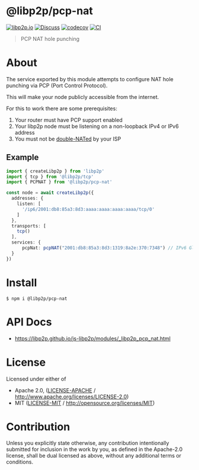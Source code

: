 # @libp2p/pcp-nat

[![libp2p.io](https://img.shields.io/badge/project-libp2p-yellow.svg?style=flat-square)](http://libp2p.io/)
[![Discuss](https://img.shields.io/discourse/https/discuss.libp2p.io/posts.svg?style=flat-square)](https://discuss.libp2p.io)
[![codecov](https://img.shields.io/codecov/c/github/libp2p/js-libp2p.svg?style=flat-square)](https://codecov.io/gh/libp2p/js-libp2p)
[![CI](https://img.shields.io/github/actions/workflow/status/libp2p/js-libp2p/main.yml?branch=main\&style=flat-square)](https://github.com/libp2p/js-libp2p/actions/workflows/main.yml?query=branch%3Amain)

> PCP NAT hole punching

# About

<!--

!IMPORTANT!

Everything in this README between "# About" and "# Install" is automatically
generated and will be overwritten the next time the doc generator is run.

To make changes to this section, please update the @packageDocumentation section
of src/index.js or src/index.ts

To experiment with formatting, please run "npm run docs" from the root of this
repo and examine the changes made.

-->

The service exported by this module attempts to configure NAT hole punching
via PCP (Port Control Protocol).

This will make your node publicly accessible from the internet.

For this to work there are some prerequisites:

1. Your router must have PCP support enabled
2. Your libp2p node must be listening on a non-loopback IPv4 or IPv6 address
3. You must not be [double-NATed](https://kb.netgear.com/30186/What-is-double-NAT-and-why-is-it-bad) by your ISP

## Example

```typescript
import { createLibp2p } from 'libp2p'
import { tcp } from '@libp2p/tcp'
import { PCPNAT } from '@libp2p/pcp-nat'

const node = await createLibp2p({
  addresses: {
    listen: [
      '/ip6/2001:db8:85a3:8d3:aaaa:aaaa:aaaa:aaaa/tcp/0'
    ]
  },
  transports: [
    tcp()
  ],
  services: {
      pcpNat: pcpNAT("2001:db8:85a3:8d3:1319:8a2e:370:7348") // IPv6 Global Unicast Address (GUA) LAN address of your router
  }
})
```

# Install

```console
$ npm i @libp2p/pcp-nat
```

# API Docs

- <https://libp2p.github.io/js-libp2p/modules/_libp2p_pcp_nat.html>

# License

Licensed under either of

- Apache 2.0, ([LICENSE-APACHE](https://github.com/libp2p/js-libp2p/blob/main/packages/pcp-nat/LICENSE-APACHE) / <http://www.apache.org/licenses/LICENSE-2.0>)
- MIT ([LICENSE-MIT](https://github.com/libp2p/js-libp2p/blob/main/packages/pcp-nat/LICENSE-MIT) / <http://opensource.org/licenses/MIT>)

# Contribution

Unless you explicitly state otherwise, any contribution intentionally submitted for inclusion in the work by you, as defined in the Apache-2.0 license, shall be dual licensed as above, without any additional terms or conditions.
